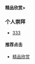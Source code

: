 #### 精品欣赏>

### 个人崇拜
- [333](https://youtu.be/-muxqpkSNm0)




#### 推荐点击
- [精品欣赏](https://summer200.github.io/content/main)


